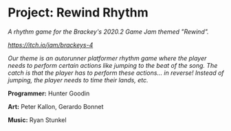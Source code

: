 # Project: Rewind Rhythm 
<i> A rhythm game for the Brackey's 2020.2 Game Jam themed "Rewind". 
  
https://itch.io/jam/brackeys-4

Our theme is an autorunner platformer rhythm game where the player needs to perform certain actions like jumping to the beat of the song. The catch is that the player has to perform these actions... in reverse! Instead of jumping, the player needs to time their lands, etc. </i> 

<b>Programmer:</b> Hunter Goodin 

<b>Art:</b> Peter Kallon, Gerardo Bonnet 

<b>Music:</b> Ryan Stunkel 
